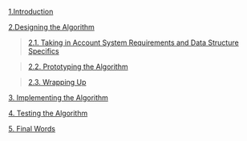 [1.Introduction](introduction.md)

[2.Designing the Algorithm](designing.md)

> [2.1.  Taking in Account System Requirements and Data Structure Specifics](./designing.md#taking-in-account-the-data-structure-specifics)

> [2.2. Prototyping the Algorithm](./designing.md#prototyping-the-algorithm)

> [2.3. Wrapping Up](./designing.md#wrapping-up)

[3. Implementing the Algorithm](./implementing.md)

[4. Testing the Algorithm](testing.md)

[5. Final Words](final_words.md)